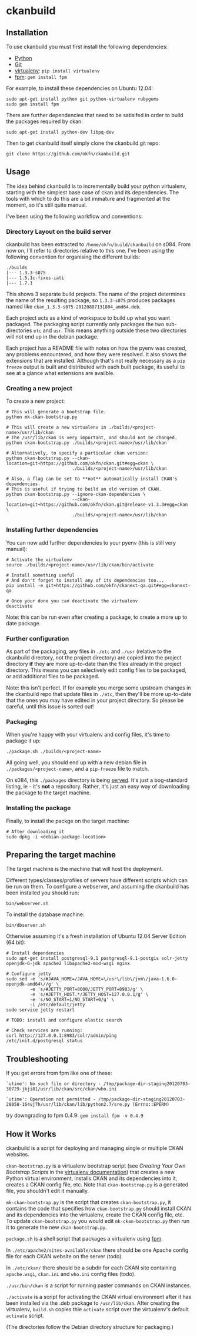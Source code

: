 ckanbuild
=========

Installation
------------

To use ckanbuild you must first install the following dependencies:

* [Python](http://python.org/)
* [Git](http://git-scm.com/)
* [virtualenv](http://www.virtualenv.org/): `pip install virtualenv`
* [fpm](https://github.com/jordansissel/fpm/): `gem install fpm`

For example, to install these dependencies on Ubuntu 12.04:

    sudo apt-get install python git python-virtualenv rubygems
    sudo gem install fpm

There are further dependencies that need to be satisifed in order to build the
packages required by ckan:

    sudo apt-get install python-dev libpq-dev

Then to get ckanbuild itself simply clone the ckanbuild git repo:

    git clone https://github.com/okfn/ckanbuild.git


Usage
-----

The idea behind ckanbuild is to incrementally build your python virtualenv,
starting with the simplest base case of ckan and its dependencies.  The tools
with which to do this are a bit immature and fragmented at the moment, so it's
still quite manual.

I've been using the following workflow and conventions:

### Directory Layout on the build server

ckanbuild has been extracted to `/home/okfn/build/ckanbuild` on s084.  From now
on, I'll refer to directories relative to this one.  I've been using the
following convention for organising the different builds:

    ./builds
    |--- 1.3.3-s075
    |--- 1.5.1c-fixes-iati
    |--- 1.7.1

This shows 3 separate build projects.  The name of the project determines the
name of the resulting package, so `1.3.3-s075` produces packages named like
`ckan_1.3.3-s075-20120807131804_amd64.deb`.

Each project acts as a kind of workspace to build up what you want packaged.  The packaging script currently only packages the two sub-directories `etc` and `usr`.  This means anything outside these two directories will not end up in the debian package.

Each project has a README file with notes on how the pyenv was created, any
problems encountered, and how they were resolved.  It also shows the extensions
that are installed.  Although that's not really necessary as a `pip freeze`
output is built and distributed with each built package, its useful to see at a
glance what extensions are availble.

### Creating a new project

To create a new project:

    # This will generate a bootstrap file.
    python mk-ckan-bootstrap.py

    # This will create a new virtualenv in ./builds/<project-name>/usr/lib/ckan
    # The /usr/lib/ckan is very important, and should not be changed.
    python ckan-bootstrap.py ./builds/<project-name>/usr/lib/ckan

    # Alternatively, to specify a particular ckan version:
    python ckan-bootstrap.py --ckan-location=git+https://github.com/okfn/ckan.git#egg=ckan \
                             ./builds/<project-name>/usr/lib/ckan

    # Also, a flag can be set to **not** automatically install CKAN's dependencies.
    # This is useful if trying to build an old version of CKAN.
    python ckan-bootstrap.py --ignore-ckan-dependencies \
                             --ckan-location=git+https://github.com/okfn/ckan.git@release-v1.3.3#egg=ckan \
                             ./builds/<project-name>/usr/lib/ckan

### Installing further dependencies

You can now add further dependencies to your pyenv (this is still very manual):

    # Activate the virtualenv
    source ./builds/<project-name>/usr/lib/ckan/bin/activate

    # Install something useful
    # And don't forget to install any of its dependencies too...
    pip install -e git+https://github.com/okfn/ckanext-qa.git#egg=ckanext-qa

    # Once your done you can deactivate the virtualenv
    deactivate

Note: this can be run even after creating a package, to create a more up to
date package.

### Further configuration

As part of the packaging, any files in `./etc` and `./usr` (relative to the
ckanbuild directory, not the project directory) are copied into the project
directory **if** they are more up-to-date than the files already in the project
directory.  This means you can selectively edit config files to be packaged, or
add additional files to be packaged.

Note: this isn't perfect.  If for example you merge some upstream changes in
the ckanbuild repo that update files in `./etc`, then they'll be more
up-to-date that the ones you may have edited in your project directory.  So
please be careful, until this issue is sorted out!

### Packaging

When you're happy with your virtualenv and config files, it's time to package
it up:

    ./package.sh ./builds/<project-name>

All going well, you should end up with a new debian file in
`./packages/<project-name>`, and a `pip-freeze` file to match.

On s084, this `./packages` directory is being
[served](http://s084.okserver.org/packages/).  It's just a bog-standard
listing, ie - it's **not** a repository.  Rather, it's just an easy way of
downloading the package to the target machine.

### Installing the package

Finally, to install the packge on the target machine:

    # After downloading it
    sudo dpkg -i <debian-package-location>

Preparing the target machine
--------------------------

The target machine is the machine that will host the deployment.  

Different types/classes/profiles of servers have different scripts which can be
run on them. To configure a webserver, and assuming the ckanbuild has been
installed you should run:

    bin/webserver.sh

To install the database machine:

    bin/dbserver.sh

Otherwise assuming it's a fresh installation of Ubuntu 12.04 Server Edition (64 bit):


    # Install dependencies
    sudo apt-get install postgresql-9.1 postgresql-9.1-postgis solr-jetty openjdk-6-jdk apache2 libapache2-mod-wsgi nginx

    # Configure jetty
    sudo sed -e 's/#JAVA_HOME=/JAVA_HOME=\/usr\/lib\/jvm\/java-1.6.0-openjdk-amd64\//g' \
             -e 's/#JETTY_PORT=8080/JETTY_PORT=8983/g' \
             -e 's/#JETTY_HOST.*/JETTY_HOST=127.0.0.1/g' \
             -e 's/NO_START=1/NO_START=0/g' \
             -i /etc/default/jetty
    sudo service jetty restart

    # TODO: install and configure elastic search

    # Check services are running:
    curl http://127.0.0.1:8983/solr/admin/ping
    /etc/init.d/postgresql status


Troubleshooting
---------------

If you get errors from fpm like one of these:

    `utime': No such file or directory - /tmp/package-dir-staging20120703-30729-jkji81/usr/lib/ckan/src/ckan/who.ini

    `utime': Operation not permitted - /tmp/package-dir-staging20120703-28058-164vj7h/usr/lib/ckan/lib/python2.7/sre.py (Errno::EPERM)

try downgrading to fpm 0.4.9: `gem install fpm -v 0.4.9`

How it Works
------------

ckanbuild is a script for deploying and managing single or multiple CKAN
websites.

`ckan-bootstrap.py` is a virtualenv bootstrap script (see _Creating Your Own
Bootstrap Scripts_  in the
[virtualenv documentation](http://pypi.python.org/pypi/virtualenv)) that
creates a new Python virtual environment, installs CKAN and its dependencies
into it, creates a CKAN config file, etc.
Note that `ckan-bootstrap.py` is a generated file, you shouldn't edit it
manually.

`mk-ckan-bootstrap.py` is the script that creates `ckan-bootstrap.py`, it
contains the code that specifies how `ckan-bootstrap.py` should install CKAN
and its dependencies into the virtualenv, create the CKAN config file, etc.
To update `ckan-bootstrap.py` you would edit `mk-ckan-bootstrap.py` then run
it to generate the new `ckan-bootstrap.py`.

`package.sh` is a shell script that packages a virtualenv using
[fpm](https://github.com/jordansissel/fpm).

In `./etc/apache2/sites-available/ckan` there should be one Apache config file
for each CKAN website on the server (todo).

In `./etc/ckan/` there should be a subdir for each CKAN site containing
`apache.wsgi`, `ckan.ini` and `who.ini` config files (todo).

`./usr/bin/ckan` is a script for running paster commands on CKAN instances.

`./activate` is a script for activating the CKAN virtual environment after it
has been installed via the .deb package to `/usr/lib/ckan`. After creating the
virtualenv, `build.sh` copies thie `activate` script over the virtualenv's
default `activate` script.

(The directories follow the Debian directory structure for packaging.)
